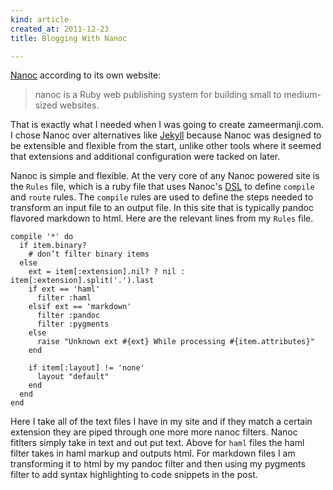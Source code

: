 ```yaml
---
kind: article
created_at: 2011-12-23
title: Blogging With Nanoc

---
```


[Nanoc][nanoc] according to its own website:

> nanoc is a Ruby web publishing system for building small to medium-sized websites.

That is exactly what I needed when I was going to create zameermanji.com. I chose Nanoc
over alternatives like [Jekyll][jekyll] because Nanoc was designed to be extensible
and flexible from the start, unlike other tools where it seemed that extensions
and additional configuration were tacked on later.

Nanoc is simple and flexible. At the very core of any Nanoc powered site
is the `Rules` file, which is a ruby file that uses Nanoc's [DSL][dsl] to define `compile`
and `route` rules. The `compile` rules are used to define the steps needed to transform
an input file to an output file. In this site that is typically pandoc flavored
markdown to html. Here are the relevant lines from my `Rules` file.


~~~~~~~~~~~~~~~~~~~~~~~ {.ruby}
compile '*' do
  if item.binary?
    # don’t filter binary items
  else
    ext = item[:extension].nil? ? nil : item[:extension].split('.').last
    if ext == 'haml'
      filter :haml
    elsif ext == 'markdown'
      filter :pandoc
      filter :pygments
    else
      raise "Unknown ext #{ext} While processing #{item.attributes}"
    end

    if item[:layout] != 'none'
      layout "default"
    end
  end
end
~~~~~~~~~~~~~~~~~~~~~~~

Here I take all of the text files I have in my site and if they match a certain
extension they are piped through one more more nanoc filters. Nanoc fitlters
simply take in text and out put text. Above for `haml` files the haml filter
takes in haml markup and outputs html. For markdown files I am transforming it
to html by my pandoc filter and then using my pygments filter to add syntax
highlighting to code snippets in the post.



[jekyll]: https://github.com/mojombo/jekyll
[nanoc]: http://nanoc.stoneship.org/
[dsl]: http://nanoc.stoneship.org/docs/api/3.2/Nanoc3/CompilerDSL.html




<!-- Nanoc is stupidly simple and flexible. Compared to [Jekyll][jekyll] and [Octopress][octopres], -->
<!-- it was designed for extensibility right out of the box. It is also really easy to configure. -->

<!-- ## My Configuration ## -->

<!-- ## Extending Nanoc ## -->



<!-- When I first set forward to create zameermanji.com -->

<!-- When I was creating zameermanji.com I thought it would be nice to make it a static site -->
<!-- and have a blog to go with it. -->


<!-- My first choice was to go with [Jekyll][jekyll] -->
<!-- which is *the* static site generator for programmers. I noticed however hat Jekyll -->
<!-- is very blog centric and didn't jive with my mental model on how a static site generator -->
<!-- should function. I then discovered [Nanoc][nanoc] which really fits with my mental model. -->



